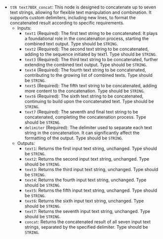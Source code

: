 - `ttN text7BOX_concat`: This node is designed to concatenate up to seven text strings, allowing for flexible text manipulation and combination. It supports custom delimiters, including new lines, to format the concatenated result according to specific requirements.
    - Inputs:
        - `text1` (Required): The first text string to be concatenated. It plays a foundational role in the concatenation process, starting the combined text output. Type should be `STRING`.
        - `text2` (Required): The second text string to be concatenated, adding to the sequence initiated by text1. Type should be `STRING`.
        - `text3` (Required): The third text string to be concatenated, further extending the combined text output. Type should be `STRING`.
        - `text4` (Required): The fourth text string to be concatenated, contributing to the growing list of combined texts. Type should be `STRING`.
        - `text5` (Required): The fifth text string to be concatenated, adding more content to the concatenation. Type should be `STRING`.
        - `text6` (Required): The sixth text string to be concatenated, continuing to build upon the concatenated text. Type should be `STRING`.
        - `text7` (Required): The seventh and final text string to be concatenated, completing the concatenation process. Type should be `STRING`.
        - `delimiter` (Required): The delimiter used to separate each text string in the concatenation. It can significantly affect the formatting of the output. Type should be `STRING`.
    - Outputs:
        - `text1`: Returns the first input text string, unchanged. Type should be `STRING`.
        - `text2`: Returns the second input text string, unchanged. Type should be `STRING`.
        - `text3`: Returns the third input text string, unchanged. Type should be `STRING`.
        - `text4`: Returns the fourth input text string, unchanged. Type should be `STRING`.
        - `text5`: Returns the fifth input text string, unchanged. Type should be `STRING`.
        - `text6`: Returns the sixth input text string, unchanged. Type should be `STRING`.
        - `text7`: Returns the seventh input text string, unchanged. Type should be `STRING`.
        - `concat`: Returns the concatenated result of all seven input text strings, separated by the specified delimiter. Type should be `STRING`.
